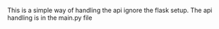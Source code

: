 This is a simple way of handling the api ignore the flask setup.
The api handling is in the main.py file 
